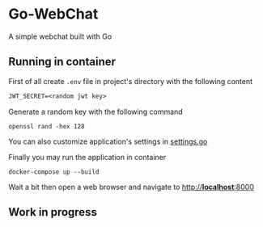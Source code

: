 # Go-WebChat

A simple webchat built with Go

## Running in container

First of all create ``.env`` file in project's directory with the following content

```txt
JWT_SECRET=<random jwt key>
```

Generate a random key with the following command

``openssl rand -hex 128``

You can also customize application's settings in [settings.go](https://github.com/Kacperek1337/Go-WebChat/blob/master/settings/settings.go)

Finally you may run the application in container

``docker-compose up --build``

Wait a bit then open a web browser and navigate to [http://**localhost**:8000](http://localhost:8000)

## Work in progress
